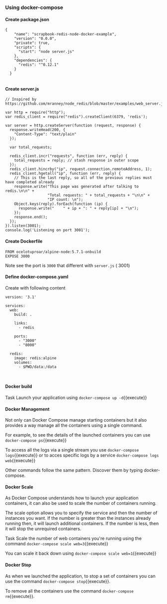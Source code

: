 ### Using docker-compose



#### Create package.json

```
{
    "name": "scrapbook-redis-node-docker-example",
    "version": "0.0.0",
    "private": true,
    "scripts": {
      "start": "node server.js"
    },
    "dependencies": {
      "redis": "^0.12.1"
    }
  }
  
```
#### Create server.js

```
// Inspired by https://github.com/mranney/node_redis/blob/master/examples/web_server.js

var http = require("http");
var redis_client = require("redis").createClient(6379, 'redis');

var server = http.createServer(function (request, response) {
  response.writeHead(200, {
    "Content-Type": "text/plain"
  });

  var total_requests;

  redis_client.incr("requests", function (err, reply) {
    total_requests = reply; // stash response in outer scope
  });
  redis_client.hincrby("ip", request.connection.remoteAddress, 1);
  redis_client.hgetall("ip", function (err, reply) {
    // This is the last reply, so all of the previous replies must have completed already
    response.write("This page was generated after talking to redis.\n\n" +
                   "Total requests: " + total_requests + "\n\n" +
                   "IP count: \n");
    Object.keys(reply).forEach(function (ip) {
      response.write("    " + ip + ": " + reply[ip] + "\n");
    });
    response.end();
  });
}).listen(3001);
console.log('Listening on port 3001');

```

#### Create Dockerfile
```
FROM ocelotuproar/alpine-node:5.7.1-onbuild
EXPOSE 3000
```

Note see the port is `3000` that different with `server.js` ( 3001)

#### Define docker-compose.yaml

Create with following content

```
version: '3.1'

services:  
  web:
    build: .

    links:
      - redis

    ports:
      - "3000"
      - "8000"

  redis:
    image: redis:alpine
    volumes:
      - $PWD/data:/data



```


#### Docker build

Task
Launch your application using `docker-compose up -d`{{execute}}


#### Docker Management
Not only can Docker Compose manage starting containers but it also provides a way manage all the containers using a single command.

For example, to see the details of the launched containers you can use `docker-compose ps`{{execute}}

To access all the logs via a single stream you use `docker-compose logs`{{execute}}
or to acces specific logs by a service  `docker-compose logs web`{{execute}}

Other commands follow the same pattern. Discover them by typing docker-compose.

####  Docker Scale
As Docker Compose understands how to launch your application containers, it can also be used to scale the number of containers running.

The scale option allows you to specify the service and then the number of instances you want. If the number is greater than the instances already running then, it will launch additional containers. If the number is less, then it will stop the unrequired containers.

Task
Scale the number of web containers you're running using the command `docker-compose scale web=3`{{execute}}

You can scale it back down using `docker-compose scale web=1`{{execute}}

#### Docker Stop
As when we launched the application, to stop a set of containers you can use the command `docker-compose stop`{{execute}}.

To remove all the containers use the command `docker-compose rm`{{execute}}.